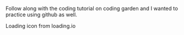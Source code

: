 Follow along with the coding tutorial on coding garden and I wanted to practice using github as well.

Loading icon from loading.io